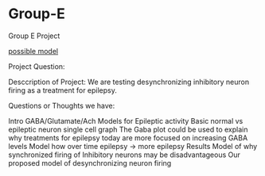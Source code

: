 # Group-E
Group E Project

[possible model](https://senselab.med.yale.edu/modeldb/ShowModel?model=42020#tabs-1)

Project Question:

Desccription of Project: We are testing desynchronizing inhibitory neuron firing as a treatment for epilepsy.

Questions or Thoughts we have:

Intro
GABA/Glutamate/Ach Models for Epileptic activity
Basic normal vs epileptic neuron single cell graph
The Gaba plot could be used to explain why treatments for epilepsy today are more focused on increasing GABA levels
Model how over time epilepsy → more epilepsy 
Results
Model of why synchronized firing of Inhibitory neurons may be disadvantageous
Our proposed model of desynchronizing neuron firing

